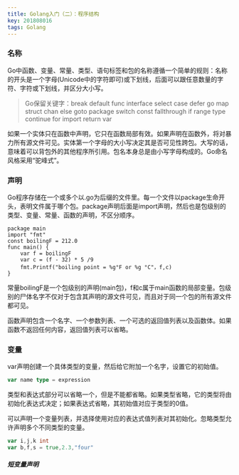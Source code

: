 ```yaml
---
title: Golang入门（二）：程序结构
key: 201808016
tags: Golang
---
```


### 名称

Go中函数、变量、常量、类型、语句标签和包的名称遵循一个简单的规则：名称的开头是一个字母(Unicode中的字符即可)或下划线，后面可以跟任意数量的字符、字符或下划线，并区分大小写。

> Go保留关键字：break   default   func   interface   select   case    defer    go    map    struct    chan    else    goto    package    switch    const    fallthrough    if    range    type    continue    for    import    return    var

如果一个实体只在函数中声明，它只在函数局部有效。如果声明在函数外，将对暴力所有源文件可见。实体第一个字母的大小写决定其是否可见性跨包。大写的话，意味着可以背包外的其他程序所引用。包名本身总是由小写字母构成的。Go命名风格采用“驼峰式”。

### 声明

Go程序存储在一个或多个以.go为后缀的文件里。每一个文件以package生命开头，表明文件属于哪个包。package声明后面是import声明，然后也是包级别的类型、变量、常量、函数的声明，不区分顺序。

```
package main
import "fmt"
const boilingF = 212.0
func main() {
	var f = boilingF
	var c = (f - 32) * 5 /9
	fmt.Printf("boiling point = %g°F or %g °C"，f,c)
}
```

常量boilingF是一个包级别的声明(main包)，f和c属于main函数的局部变量。包级别的尸体名字不仅对于包含其声明的源文件可见，而且对于同一个包的所有源文件都可见。

函数声明包含一个名字、一个参数列表、一个可选的返回值列表以及函数体。如果函数不返回任何内容，返回值列表可以省略。

### 变量

var声明创建一个具体类型的变量，然后给它附加一个名字，设置它的初始值。

```go
var name type = expression
```

类型和表达式部分可以省略一个，但是不能都省略。如果类型省略，它的类型将由初始化表达式决定；如果表达式省略，其初始值对应于类型的0值。

可以声明一个变量列表，并选择使用对应的表达式值列表对其初始化。忽略类型允许声明多个不同类型的变量。

```go
var i,j,k int
var b,f,s = true,2.3,"four"
```

##### 短变量声明

